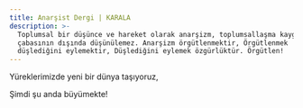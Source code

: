 ```yaml
---
title: Anarşist Dergi | KARALA
description: >-
  Toplumsal bir düşünce ve hareket olarak anarşizm, toplumsallaşma kaygısı ve
  çabasının dışında düşünülemez. Anarşizm örgütlenmektir, Örgütlenmek
  düşlediğini eylemektir, Düşlediğini eylemek özgürlüktür. Örgütlen!
---
```

Yüreklerimizde yeni bir dünya taşıyoruz,

Şimdi şu anda büyümekte!
